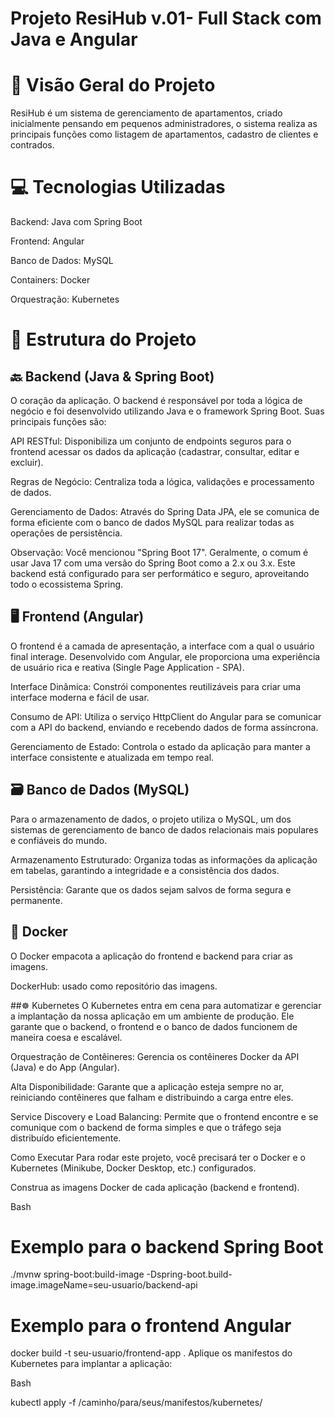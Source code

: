 # Projeto ResiHub v.01- Full Stack com Java e Angular

# 📝 Visão Geral do Projeto
ResiHub é um sistema de gerenciamento de apartamentos, criado inicialmente pensando em pequenos administradores, o sistema realiza as principais funções como listagem de apartamentos, cadastro de clientes e contrados. 

# 💻 Tecnologias Utilizadas
Backend: Java com Spring Boot

Frontend: Angular

Banco de Dados: MySQL

Containers: Docker

Orquestração: Kubernetes

# 🚀 Estrutura do Projeto
## 🔙 Backend (Java & Spring Boot)
O coração da aplicação. O backend é responsável por toda a lógica de negócio e foi desenvolvido utilizando Java e o framework Spring Boot. Suas principais funções são:

API RESTful: Disponibiliza um conjunto de endpoints seguros para o frontend acessar os dados da aplicação (cadastrar, consultar, editar e excluir).

Regras de Negócio: Centraliza toda a lógica, validações e processamento de dados.

Gerenciamento de Dados: Através do Spring Data JPA, ele se comunica de forma eficiente com o banco de dados MySQL para realizar todas as operações de persistência.

Observação: Você mencionou "Spring Boot 17". Geralmente, o comum é usar Java 17 com uma versão do Spring Boot como a 2.x ou 3.x. Este backend está configurado para ser performático e seguro, aproveitando todo o ecossistema Spring.

## 🖥️ Frontend (Angular)
O frontend é a camada de apresentação, a interface com a qual o usuário final interage. Desenvolvido com Angular, ele proporciona uma experiência de usuário rica e reativa (Single Page Application - SPA).

Interface Dinâmica: Constrói componentes reutilizáveis para criar uma interface moderna e fácil de usar.

Consumo de API: Utiliza o serviço HttpClient do Angular para se comunicar com a API do backend, enviando e recebendo dados de forma assíncrona.

Gerenciamento de Estado: Controla o estado da aplicação para manter a interface consistente e atualizada em tempo real.

## 🗃️ Banco de Dados (MySQL)
Para o armazenamento de dados, o projeto utiliza o MySQL, um dos sistemas de gerenciamento de banco de dados relacionais mais populares e confiáveis do mundo.

Armazenamento Estruturado: Organiza todas as informações da aplicação em tabelas, garantindo a integridade e a consistência dos dados.

Persistência: Garante que os dados sejam salvos de forma segura e permanente.

## 🐳 Docker
O Docker empacota a aplicação do frontend e backend para criar as imagens.

DockerHub: usado como repositório das imagens.


##☸️ Kubernetes
O Kubernetes entra em cena para automatizar e gerenciar a implantação da nossa aplicação em um ambiente de produção. Ele garante que o backend, o frontend e o banco de dados funcionem de maneira coesa e escalável.

Orquestração de Contêineres: Gerencia os contêineres Docker da API (Java) e do App (Angular).

Alta Disponibilidade: Garante que a aplicação esteja sempre no ar, reiniciando contêineres que falham e distribuindo a carga entre eles.

Service Discovery e Load Balancing: Permite que o frontend encontre e se comunique com o backend de forma simples e que o tráfego seja distribuído eficientemente.

Como Executar
Para rodar este projeto, você precisará ter o Docker e o Kubernetes (Minikube, Docker Desktop, etc.) configurados.

Construa as imagens Docker de cada aplicação (backend e frontend).

Bash

# Exemplo para o backend Spring Boot
./mvnw spring-boot:build-image -Dspring-boot.build-image.imageName=seu-usuario/backend-api

# Exemplo para o frontend Angular
docker build -t seu-usuario/frontend-app .
Aplique os manifestos do Kubernetes para implantar a aplicação:

Bash

kubectl apply -f /caminho/para/seus/manifestos/kubernetes/
